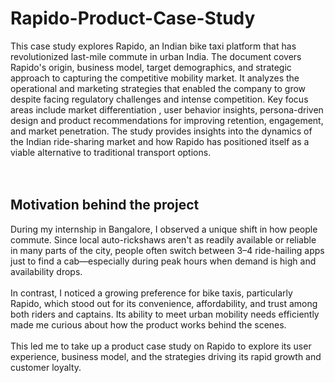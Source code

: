 # Rapido-Product-Case-Study

This case study explores Rapido, an Indian bike taxi platform that has revolutionized last-mile commute in urban India. The document covers Rapido's origin, business model, target demographics, and strategic approach to capturing the competitive mobility market. It analyzes the operational and marketing strategies that enabled the company to grow despite facing regulatory challenges and intense competition. Key focus areas include market differentiation , user behavior insights, persona-driven design and product recommendations for improving retention, engagement, and market penetration.
The study provides insights into the dynamics of the Indian ride-sharing market and how Rapido has positioned itself as a viable alternative to traditional transport options.
<br> <br> <br> 
## Motivation behind the project 
During my internship in Bangalore, I observed a unique shift in how people commute. Since local auto-rickshaws aren't as readily available or reliable in many parts of the city, people often switch between 3–4 ride-hailing apps just to find a cab—especially during peak hours when demand is high and availability drops.
<br> <br> 
In contrast, I noticed a growing preference for bike taxis, particularly Rapido, which stood out for its convenience, affordability, and trust among both riders and captains. Its ability to meet urban mobility needs efficiently made me curious about how the product works behind the scenes.
<br> <br> 
This led me to take up a product case study on Rapido to explore its user experience, business model, and the strategies driving its rapid growth and customer loyalty.


